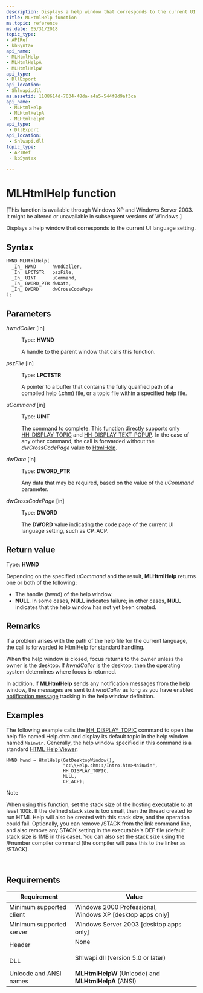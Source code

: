 ```yaml
---
description: Displays a help window that corresponds to the current UI language setting.
title: MLHtmlHelp function
ms.topic: reference
ms.date: 05/31/2018
topic_type: 
- APIRef
- kbSyntax
api_name: 
- MLHtmlHelp
- MLHtmlHelpA
- MLHtmlHelpW
api_type: 
- DllExport
api_location: 
- Shlwapi.dll
ms.assetid: 1108614d-7034-48da-a4a5-544f8d9af3ca
api_name: 
 - MLHtmlHelp
 - MLHtmlHelpA
 - MLHtmlHelpW
api_type: 
 - DllExport
api_location: 
 - Shlwapi.dll
topic_type: 
 - APIRef
 - kbSyntax

---
```


# MLHtmlHelp function

\[This function is available through Windows XP and Windows Server 2003. It might be altered or unavailable in subsequent versions of Windows.\]

Displays a help window that corresponds to the current UI language setting.

## Syntax


```C++
HWND MLHtmlHelp(
  _In_ HWND      hwndCaller,
  _In_ LPCTSTR   pszFile,
  _In_ UINT      uCommand,
  _In_ DWORD_PTR dwData,
  _In_ DWORD     dwCrossCodePage
);
```



## Parameters

<dl> <dt>

*hwndCaller* \[in\]
</dt> <dd>

Type: **HWND**

A handle to the parent window that calls this function.

</dd> <dt>

*pszFile* \[in\]
</dt> <dd>

Type: **LPCTSTR**

A pointer to a buffer that contains the fully qualified path of a compiled help (.chm) file, or a topic file within a specified help file.

</dd> <dt>

*uCommand* \[in\]
</dt> <dd>

Type: **UINT**

The command to complete. This function directly supports only [HH\_DISPLAY\_TOPIC](/previous-versions/windows/desktop/htmlhelp/hh-display-topic-command) and [HH\_DISPLAY\_TEXT\_POPUP](/previous-versions/windows/desktop/htmlhelp/hh-display-text-popup-command). In the case of any other command, the call is forwarded without the *dwCrossCodePage* value to [HtmlHelp](/previous-versions/windows/desktop/htmlhelp/accessing-the-html-help-api).

</dd> <dt>

*dwData* \[in\]
</dt> <dd>

Type: **DWORD\_PTR**

Any data that may be required, based on the value of the *uCommand* parameter.

</dd> <dt>

*dwCrossCodePage* \[in\]
</dt> <dd>

Type: **DWORD**

The **DWORD** value indicating the code page of the current UI language setting, such as CP\_ACP.

</dd> </dl>

## Return value

Type: **HWND**

Depending on the specified *uCommand* and the result, **MLHtmlHelp** returns one or both of the following:

-   The handle (hwnd) of the help window.
-   **NULL**. In some cases, **NULL** indicates failure; in other cases, **NULL** indicates that the help window has not yet been created.

## Remarks

If a problem arises with the path of the help file for the current language, the call is forwarded to [HtmlHelp](/previous-versions/windows/desktop/htmlhelp/accessing-the-html-help-api) for standard handling.

When the help window is closed, focus returns to the owner unless the owner is the desktop. If *hwndCaller* is the desktop, then the operating system determines where focus is returned.

In addition, if **MLHtmlHelp** sends any notification messages from the help window, the messages are sent to *hwndCaller* as long as you have enabled [notification message](/previous-versions/windows/desktop/htmlhelp/about-notification-messages) tracking in the help window definition.

## Examples

The following example calls the [HH\_DISPLAY\_TOPIC](/previous-versions/windows/desktop/htmlhelp/hh-display-topic-command) command to open the help file named Help.chm and display its default topic in the help window named `Mainwin`. Generally, the help window specified in this command is a standard [HTML Help Viewer](/previous-versions/windows/desktop/htmlhelp/html-help-viewer-topics).

``` syntax
HWND hwnd = HtmlHelp(GetDesktopWindow(),
                     "c:\\Help.chm::/Intro.htm>Mainwin",
                     HH_DISPLAY_TOPIC,
                     NULL,
                     CP_ACP);
```

> [!Note]  
> When using this function, set the stack size of the hosting executable to at least 100k. If the defined stack size is too small, then the thread created to run HTML Help will also be created with this stack size, and the operation could fail. Optionally, you can remove /STACK from the link command line, and also remove any STACK setting in the executable's DEF file (default stack size is 1MB in this case). You can also set the stack size using the /Fnumber compiler command (the compiler will pass this to the linker as /STACK).

 

## Requirements



| Requirement | Value |
|-------------------------------------|---------------------------------------------------------------------------------------------------------------|
| Minimum supported client<br/> | Windows 2000 Professional, Windows XP \[desktop apps only\]<br/>                                        |
| Minimum supported server<br/> | Windows Server 2003 \[desktop apps only\]<br/>                                                          |
| Header<br/>                   | <dl> <dt>None</dt> </dl>                               |
| DLL<br/>                      | <dl> <dt>Shlwapi.dll (version 5.0 or later)</dt> </dl> |
| Unicode and ANSI names<br/>   | **MLHtmlHelpW** (Unicode) and **MLHtmlHelpA** (ANSI)<br/>                                               |



 

 
